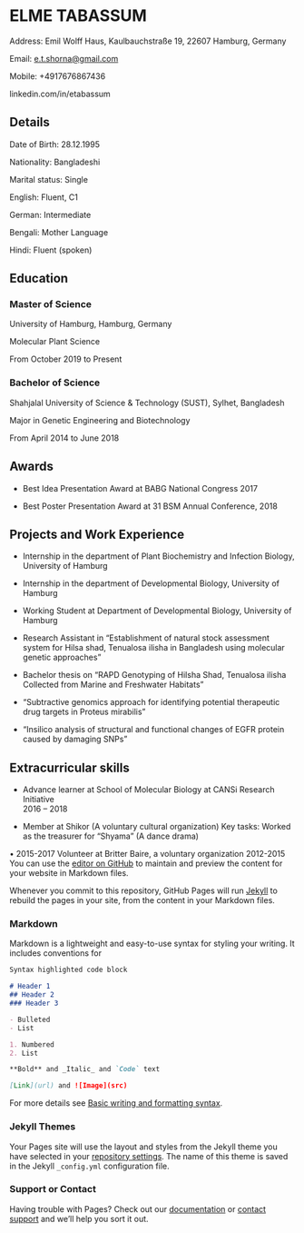 # ELME TABASSUM

Address: Emil Wolff Haus, Kaulbauchstraße 19, 22607 Hamburg, Germany

Email: e.t.shorna@gmail.com

Mobile: +4917676867436

linkedin.com/in/etabassum

## Details

Date of Birth: 28.12.1995

Nationality: Bangladeshi

Marital status: Single

English: Fluent, C1

German: Intermediate

Bengali: Mother Language

Hindi: Fluent (spoken)

## Education

### Master of Science

University of Hamburg, Hamburg, Germany

Molecular Plant Science

From October 2019 to Present

### Bachelor of Science

Shahjalal University of Science & Technology (SUST),
Sylhet, Bangladesh

Major in Genetic Engineering and Biotechnology

From April 2014 to June 2018

## Awards

* Best Idea Presentation Award at BABG National Congress 2017

* Best Poster Presentation Award at 31 BSM Annual Conference, 2018

## Projects and Work Experience

* Internship in the department of Plant Biochemistry and Infection Biology, University of Hamburg

* Internship in the department of Developmental Biology, University of Hamburg

* Working Student at Department of Developmental Biology, University of Hamburg

* Research Assistant in “Establishment of natural stock assessment system for Hilsa shad,
Tenualosa ilisha in Bangladesh using molecular genetic approaches”

* Bachelor thesis on “RAPD Genotyping of Hilsha Shad, Tenualosa ilisha Collected from Marine
and Freshwater Habitats”

* “Subtractive genomics approach for identifying potential therapeutic drug targets in Proteus
mirabilis”

* “Insilico analysis of structural and functional changes of EGFR protein caused by damaging
SNPs”

## Extracurricular skills

* Advance learner at School of Molecular Biology at CANSi
Research Initiative <br> 2016 – 2018

* Member at Shikor (A voluntary cultural organization)
Key tasks: Worked as the treasurer for “Shyama” (A
dance drama)

• 2015-2017 Volunteer at Britter Baire, a voluntary
organization
2012-2015
You can use the [editor on GitHub](https://github.com/ElmeTabassum/elmetabassum.github.io/edit/main/README.md) to maintain and preview the content for your website in Markdown files.

Whenever you commit to this repository, GitHub Pages will run [Jekyll](https://jekyllrb.com/) to rebuild the pages in your site, from the content in your Markdown files.

### Markdown

Markdown is a lightweight and easy-to-use syntax for styling your writing. It includes conventions for

```markdown
Syntax highlighted code block

# Header 1
## Header 2
### Header 3

- Bulleted
- List

1. Numbered
2. List

**Bold** and _Italic_ and `Code` text

[Link](url) and ![Image](src)
```

For more details see [Basic writing and formatting syntax](https://docs.github.com/en/github/writing-on-github/getting-started-with-writing-and-formatting-on-github/basic-writing-and-formatting-syntax).

### Jekyll Themes

Your Pages site will use the layout and styles from the Jekyll theme you have selected in your [repository settings](https://github.com/ElmeTabassum/elmetabassum.github.io/settings/pages). The name of this theme is saved in the Jekyll `_config.yml` configuration file.

### Support or Contact

Having trouble with Pages? Check out our [documentation](https://docs.github.com/categories/github-pages-basics/) or [contact support](https://support.github.com/contact) and we’ll help you sort it out.
